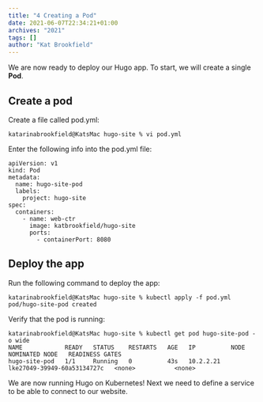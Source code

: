 ```yaml
---
title: "4 Creating a Pod"
date: 2021-06-07T22:34:21+01:00
archives: "2021"
tags: []
author: "Kat Brookfield"
---
```


We are now ready to deploy our Hugo app. To start, we will create a single **Pod**.

## Create a pod
Create a file called pod.yml:
```
katarinabrookfield@KatsMac hugo-site % vi pod.yml
```
Enter the following info into the pod.yml file:
```
apiVersion: v1
kind: Pod
metadata:
  name: hugo-site-pod
  labels:
    project: hugo-site
spec:
  containers:
    - name: web-ctr
      image: katbrookfield/hugo-site
      ports:
        - containerPort: 8080
```

## Deploy the app
Run the following command to deploy the app:
```
katarinabrookfield@KatsMac hugo-site % kubectl apply -f pod.yml
pod/hugo-site-pod created
```
Verify that the pod is running:
```
katarinabrookfield@KatsMac hugo-site % kubectl get pod hugo-site-pod -o wide
NAME            READY   STATUS    RESTARTS   AGE   IP          NODE                          NOMINATED NODE   READINESS GATES
hugo-site-pod   1/1     Running   0          43s   10.2.2.21   lke27049-39949-60a53134727c   <none>           <none>
```

We are now running Hugo on Kubernetes! Next we need to define a service to be able to connect to our website.